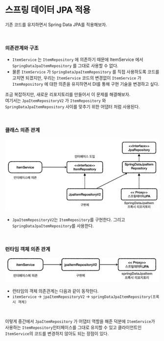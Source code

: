 # 스프링 데이터 JPA 적용
기존 코드를 유지하면서 Spring Data JPA를 적용해보자.

<br>

### 의존관계와 구조
* ```ItemService``` 는 ```ItemRepository``` 에 의존하기 때문에 ItemService 에서 ```SpringDataJpaItemRepository``` 를 그대로 사용할 수 없다.
* 물론 ```ItemService``` 가 ```SpringDataJpaItemRepository``` 를 직접 사용하도록 코드를 고치면 되겠지만, 우리는 ```ItemService``` 코드의 변경없이 ```ItemService``` 가 ```ItemRepository``` 에 대한 의존을 유지하면서 DI를
  통해 구현 기술을 변경하고 싶다.

조금 복잡하지만, 새로운 리포지토리를 만들어서 이 문제를 해결해보자.<br>
여기서는 ```JpaItemRepositoryV2``` 가 ```ItemRepository``` 와 ```SpringDataJpaItemRepository``` 사이를 맞추기 위한 어댑터 처럼 사용된다.

<br>

### 클래스 의존 관계
![Spring_Data_JPA_apply](12.Spring_Data_JPA_apply1.PNG)
* ```JpaItemRepositoryV2```는 ```ItemRepository```를 구현한다. 그리고 ```SpringDataJpaItemRepository```를 사용한다.

<br>

### 런타임 객체 의존 관계
![Spring_Data_JPA_apply](12.Spring_Data_JPA_apply2.PNG)
* 런타임의 객체 의존관계는 다음과 같이 동작한다.
* ```itemService``` -> ```jpaItemRepositoryV2``` -> ```springDataJpaItemRepository(프록시 객체)```

<br>

이렇게 중간에서 ```JpaItemRepository``` 가 어댑터 역할을 해준 덕분에 ```ItemService```가 사용하는
```ItemRepository```인터페이스를 그대로 유지할 수 있고 클라이언트인 ```ItemService```의 코드를 변경하지 않아도 되는 장점이 있다.